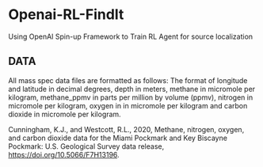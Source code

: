 # Openai-RL-FindIt
Using OpenAI Spin-up Framework to Train RL Agent for source localization


## DATA
All mass spec data files are formatted as follows: 
The format of longitude and latitude in decimal degrees, depth in meters, methane in micromole per kilogram, methane_ppmv in parts per million by volume (ppmv), nitrogen in micromole per kilogram, oxygen in in micromole per kilogram and carbon dioxide in micromole per kilogram.

Cunningham, K.J., and Westcott, R.L., 2020, Methane, nitrogen, oxygen, and carbon dioxide data for the Miami Pockmark and Key Biscayne Pockmark: U.S. Geological Survey data release, https://doi.org/10.5066/F7H13196. 
